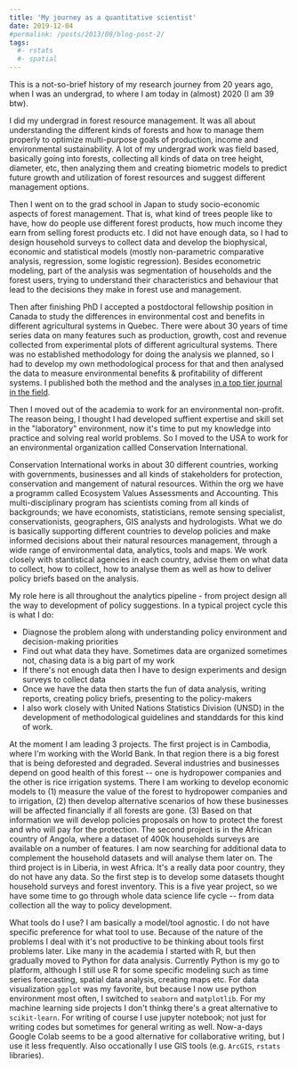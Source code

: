 ```yaml
---
title: 'My journey as a quantitative scientist'
date: 2019-12-04
#permalink: /posts/2013/08/blog-post-2/
tags:
  #- rstats
  #- spatial
---
```


This is a not-so-brief history of my research journey from 20 years ago, when I was an undergrad, to where I am today in (almost) 2020 (I am 39 btw).

I did my undergrad in forest resource management. It was all about understanding the different kinds of forests and how to manage them properly to optimize multi-purpose goals of production, income and environmental sustainability. A lot of my undergrad work was field based, basically going into forests, collecting all kinds of data on tree height, diameter, etc, then analyzing them and creating biometric models to predict future growth and utilization of forest resources and suggest different management options.

Then I went on to the grad school in Japan to study socio-economic aspects of forest management. That is, what kind of trees people like to have, how do people use different forest products, how much income they earn from selling forest products etc. I did not have enough data, so I had to design household surveys to collect data and develop the biophysical, economic and statistical models (mostly non-parametric comparative analysis, regression, some logistic regression). Besides econometric modeling, part of the analysis was segmentation of households and the forest users, trying to understand their characteristics and behaviour that lead to the decisions they make in forest use and management.

Then after finishing PhD I accepted a postdoctoral fellowship position in Canada to study the differences in environmental cost and benefits in different agricultural systems in Quebec. There were about 30 years of time series data on many features such as production, growth, cost and revenue collected from experimental plots of different agricultural systems. There was no established methodology for doing the analysis we planned, so I had to develop my own methodological process for that and then analysed the data to measure environmental benefits & profitability of different systems. I published both the method and the analyses [in a top tier journal in the field](https://link.springer.com/article/10.1007/s10457-014-9681-x).

Then I moved out of the academia to work for an environmental non-profit. The reason being, I thought I had developed suffient expertise and skill set in the "laboratory" environment, now it's time to put my knowledge into practice and solving real world problems. So I moved to the USA to work for an environmental organization callled Conservation International.

Conservation International works in about 30 different countries, working with governments, businesses and all kinds of stakeholders for protection, conservation and mangement of natural resources. Within the org we have a programm called Ecosystem Values Assessments and Accounting. This multi-disciplinary program has scientists coming from all kinds of backgrounds; we have economists, statisticians, remote sensing specialist, conservationists, geographers, GIS analysts and hydrologists. What we do is basically supporting different countries to develop policies and make informed decisions about their natural resources management, through a wide range of environmental data, analytics, tools and maps. We work closely with stantistical agencies in each country, advise them on what data to collect, how to collect, how to analyse them as well as how to deliver policy briefs based on the analysis.

My role here is all throughout the analytics pipeline - from project design all the way to development of policy suggestions. In a typical project cycle this is what I do:
- Diagnose the problem along with understanding policy environment and decision-making priorities
- Find out what data they have. Sometimes data are organized sometimes not, chasing data is a big part of my work
- If there's not enough data then I have to design experiments and design surveys to collect data
- Once we have the data then starts the fun of data analysis, writing reports, creating policy briefs, presenting to the policy-makers
- I also work closely with United Nations Statistics Division (UNSD) in the development of methodological guidelines and standdards for this kind of work.

At the moment I am leading 3 projects. The first project is in Cambodia, where I'm working with the World Bank. In that region there is a big forest that is being deforested and degraded. Several industries and businesses depend on good health of this forest -- one is hydropower companies and the other is rice irrigation systems. There I am working to develop economic models to (1) measure the value of the forest to hydropower companies and to irrigation, (2) then develop alternative scenarios of how these businesses will be affected financially if all forests are gone. (3) Based on that information we will develop policies proposals on how to protect the forest and who will pay for the protection. The second project is in the African country of Angola, where a dataset of 400k households surveys are available on a number of features. I am now searching for additional data to complement the household datasets and will analyse them later on. The third project is in Liberia, in west Africa. It's a really data poor country, they do not have any data. So the first step is to develop some datasets thought household surveys and forest inventory. This is a five year project, so we have some time to go through whole data science life cycle -- from data collection all the way to policy development.

What tools do I use? I am basically a model/tool agnostic.  I do not have specific preference for what tool to use. Because of the nature of the problems I deal with it's not productive to be thinking about tools first problems later. Like many in the academia I started with R, but then gradually moved to Python for data analysis. Currently Python is my go to platform, although I still use R for some specific modeling such as time series forecasting, spatial data analysis, creating maps etc. For data visualization `ggplot` was my favorite, but because I now use python environment most often, I switched to `seaborn` and `matplotlib`. For my machine learning side projects I don't thinkg there's a great alternative to `scikit-learn`. For writing of course I use jupyter notebook; not just for writing codes but sometimes for general writing as well. Now-a-days Google Colab seems to be a good alternative for collaborative writing, but I use it less frequently. Also occationally I use GIS tools (e.g. `ArcGIS`, `rstats` libraries).
